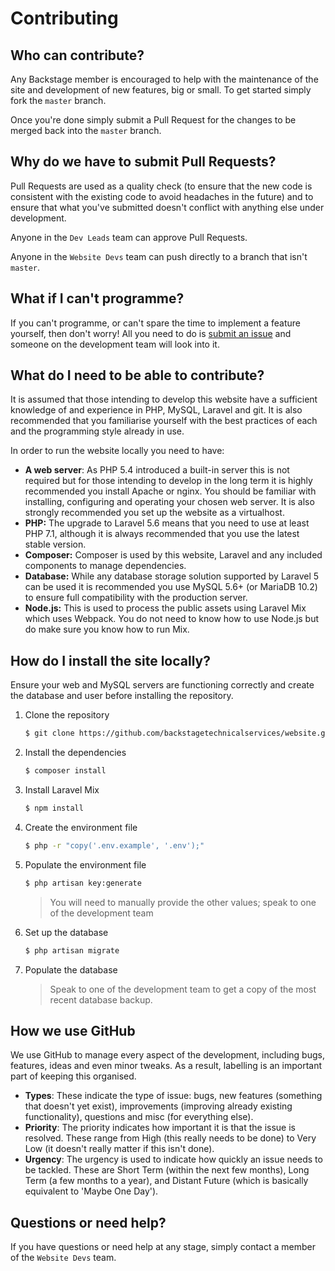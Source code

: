 # Contributing

## Who can contribute?
Any Backstage member is encouraged to help with the maintenance of the site and development of new features, big or small. To get started simply fork the 
`master` branch.

Once you're done simply submit a Pull Request for the changes to be merged back into the `master` branch.

## Why do we have to submit Pull Requests?
Pull Requests are used as a quality check (to ensure that the new code is consistent with the existing code to avoid headaches in the 
future) and to ensure that what you've submitted doesn't conflict with anything else under development.

Anyone in the `Dev Leads` team can approve Pull Requests.

Anyone in the `Website Devs` team can push directly to a branch that isn't `master`.

## What if I can't programme?
If you can't programme, or can't spare the time to implement a feature yourself, then don't worry! All you need to do is [submit an issue](http://github.com/backstagetechnicalservices/website/issues) and someone on the development team will look into it.

## What do I need to be able to contribute?
It is assumed that those intending to develop this website have a sufficient knowledge of and experience in PHP, MySQL, Laravel and git. It is also recommended that you familiarise yourself with the best practices of each and the programming style already in use.

In order to run the website locally you need to have:

* **A web server**: As PHP 5.4 introduced a built-in server this is not required but for those intending to develop in the long term it is highly recommended
 you install Apache or nginx. You should be familiar with installing, configuring and operating your chosen web server. It is also strongly recommended you set up the website as a virtualhost.
* **PHP:** The upgrade to Laravel 5.6 means that you need to use at least PHP 7.1, although it is always recommended that you use the latest stable version.
* **Composer:** Composer is used by this website, Laravel and any included components to manage dependencies.
* **Database:** While any database storage solution supported by Laravel 5 can be used it is recommended you use MySQL 5.6+ (or MariaDB 10.2) to ensure full 
compatibility with the production server.
* **Node.js:** This is used to process the public assets using Laravel Mix which uses Webpack. You do not need to know how to use Node.js but do make sure you know how to run Mix.

## How do I install the site locally?
Ensure your web and MySQL servers are functioning correctly and create the database and user before installing the repository.

1. Clone the repository

    ```sh
    $ git clone https://github.com/backstagetechnicalservices/website.git
    ```
2. Install the dependencies

    ```sh
    $ composer install
    ```
3. Install Laravel Mix

    ```sh
    $ npm install
    ```
4. Create the environment file

    ```sh
    $ php -r "copy('.env.example', '.env');"
    ```
5. Populate the environment file

    ```sh
    $ php artisan key:generate
    ```
    > You will need to manually provide the other values; speak to one of the development team

6. Set up the database

    ```sh
    $ php artisan migrate
    ```
7. Populate the database

    > Speak to one of the development team to get a copy of the most recent database backup.
    
## How we use GitHub
We use GitHub to manage every aspect of the development, including bugs, features, ideas and even minor tweaks. As a result, labelling is an important part of keeping this organised.

* **Types**: These indicate the type of issue: bugs, new features (something that doesn't yet exist), improvements (improving already existing functionality), questions and misc (for everything else).
* **Priority**: The priority indicates how important it is that the issue is resolved. These range from High (this really needs to be done) to Very Low (it doesn't really matter if this isn't done).
* **Urgency**: The urgency is used to indicate how quickly an issue needs to be tackled. These are Short Term (within the next few months), Long Term (a few months to a year), and Distant Future (which is basically equivalent to 'Maybe One Day').

## Questions or need help?
If you have questions or need help at any stage, simply contact a member of the `Website Devs` team.
